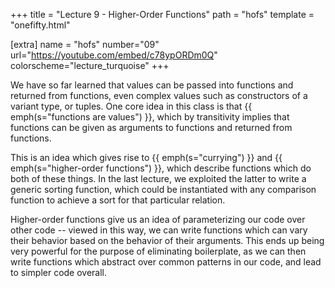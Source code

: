 +++
title = "Lecture 9 - Higher-Order Functions"
path = "hofs"
template = "onefifty.html"

[extra]
name = "hofs"
number="09"
url="https://youtube.com/embed/c78ypORDm0Q"
colorscheme="lecture_turquoise"
+++

We have so far learned that values can be passed into functions and returned
from functions, even complex values such as constructors of a variant type,
or tuples. One core idea in this class is that {{ emph(s="functions are values") }},
which by transitivity implies that functions can be given as arguments to functions
and returned from functions.

This is an idea which gives rise to {{ emph(s="currying") }} and {{ emph(s="higher-order functions") }}, which describe functions which do both of these
things. In the last lecture, we exploited the latter to write a generic sorting
function, which could be instantiated with any comparison function to achieve
a sort for that particular relation.

Higher-order functions give us an idea of parameterizing our code over other
code -- viewed in this way, we can write functions which can vary their behavior
based on the behavior of their arguments. This ends up being very powerful for
the purpose of eliminating boilerplate, as we can then write functions which
abstract over common patterns in our code, and lead to simpler code overall.